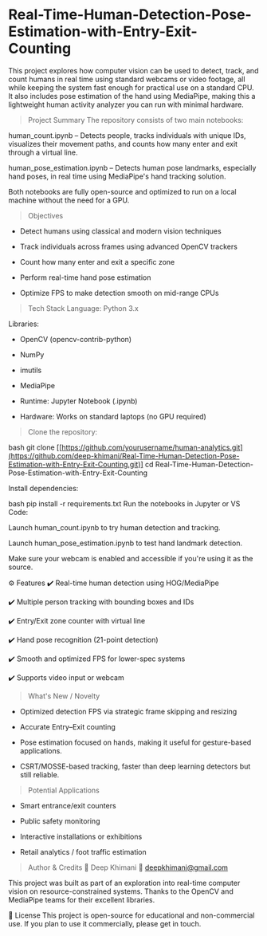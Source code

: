# Real-Time-Human-Detection-Pose-Estimation-with-Entry-Exit-Counting

This project explores how computer vision can be used to detect, track, and count humans in real time using standard webcams or video footage, all while keeping the system fast enough for practical use on a standard CPU. It also includes pose estimation of the hand using MediaPipe, making this a lightweight human activity analyzer you can run with minimal hardware.

> Project Summary
The repository consists of two main notebooks:

human_count.ipynb – Detects people, tracks individuals with unique IDs, visualizes their movement paths, and counts how many enter and exit through a virtual line.

human_pose_estimation.ipynb – Detects human pose landmarks, especially hand poses, in real time using MediaPipe's hand tracking solution.

Both notebooks are fully open-source and optimized to run on a local machine without the need for a GPU.

> Objectives
* Detect humans using classical and modern vision techniques

* Track individuals across frames using advanced OpenCV trackers

* Count how many enter and exit a specific zone

* Perform real-time hand pose estimation

* Optimize FPS to make detection smooth on mid-range CPUs

> Tech Stack
Language: Python 3.x

Libraries:

* OpenCV (opencv-contrib-python)

* NumPy

* imutils

* MediaPipe

* Runtime: Jupyter Notebook (.ipynb)

* Hardware: Works on standard laptops (no GPU required)

> Clone the repository:

bash
git clone [[https://github.com/yourusername/human-analytics.git](https://github.com/deep-khimani/Real-Time-Human-Detection-Pose-Estimation-with-Entry-Exit-Counting.git)]
cd Real-Time-Human-Detection-Pose-Estimation-with-Entry-Exit-Counting



Install dependencies:

bash
pip install -r requirements.txt
Run the notebooks in Jupyter or VS Code:

Launch human_count.ipynb to try human detection and tracking.

Launch human_pose_estimation.ipynb to test hand landmark detection.

Make sure your webcam is enabled and accessible if you're using it as the source.

⚙️ Features
✔️ Real-time human detection using HOG/MediaPipe

✔️ Multiple person tracking with bounding boxes and IDs

✔️ Entry/Exit zone counter with virtual line

✔️ Hand pose recognition (21-point detection)

✔️ Smooth and optimized FPS for lower-spec systems

✔️ Supports video input or webcam

> What's New / Novelty
* Optimized detection FPS via strategic frame skipping and resizing

* Accurate Entry–Exit counting

* Pose estimation focused on hands, making it useful for gesture-based applications.

* CSRT/MOSSE-based tracking, faster than deep learning detectors but still reliable.


> Potential Applications

* Smart entrance/exit counters

* Public safety monitoring

* Interactive installations or exhibitions

* Retail analytics / foot traffic estimation

> Author & Credits
👤 Deep Khimani
📧 deepkhimani@gmail.com


This project was built as part of an exploration into real-time computer vision on resource-constrained systems. Thanks to the OpenCV and MediaPipe teams for their excellent libraries.

📄 License
This project is open-source for educational and non-commercial use. If you plan to use it commercially, please get in touch.
